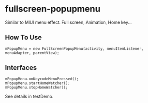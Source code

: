 fullscreen-popupmenu
====================

Similar to MIUI menu effect. Full screen, Animation, Home key...

How To Use
-------------------------------
```
mPopupMenu = new FullScreenPopupMenu(activity, menuItemListener, menuAdapter, parentView);

```

Interfaces
------------------------------
```
mPopupMenu.onKeycodeMenuPressed();
mPopupMenu.startHomeWatcher();
mPopupMenu.stopHomeWatcher();

```
See details in testDemo.